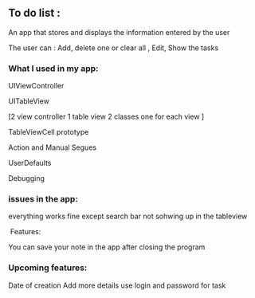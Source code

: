 ## To do list :‬‬

‪‪An app that stores and displays the information entered by the user‬‬

‪‪The user can : Add, delete one or clear all , Edit, Show the tasks


### What I used in my app:

UIViewController

UITableView

[2 view controller 1 table view 2 classes one for each view ]

TableViewCell prototype

Action and Manual Segues

UserDefaults

Debugging

### issues in the app:
everything works fine except
search bar not sohwing up in the tableview

‬‬‪‪ Features:‬‬

‪‪You can save your note in the app after closing the program

### ‪Upcoming features:‬

‪Date of creation‬ ‪Add more details
use login and password for task
